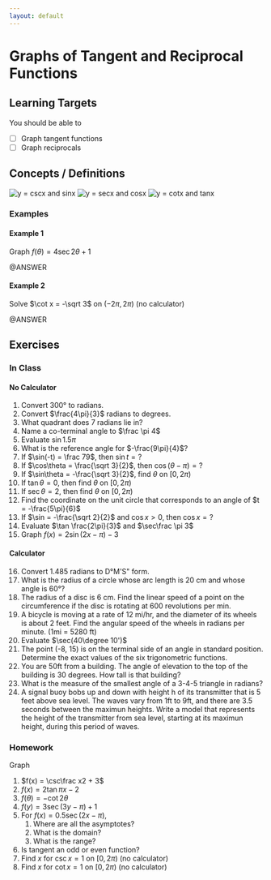 ```yaml
---
layout: default
---
```


# Graphs of Tangent and Reciprocal Functions

## Learning Targets

You should be able to
- [ ] Graph tangent functions
- [ ] Graph reciprocals

## Concepts / Definitions

![y = cscx and sinx]()
![y  = secx and cosx]()
![y = cotx and tanx]()

### Examples

#### Example 1
Graph $f(\theta) = 4\sec 2\theta +1$

@ANSWER

#### Example 2
Solve $\cot x = -\sqrt 3$ on $(-2\pi, 2\pi)$ (no calculator)

@ANSWER

## Exercises

### In Class

#### No Calculator
  1. Convert 300° to radians.
  2. Convert $\frac{4\pi}{3}$ radians to degrees.
  3. What quadrant does 7 radians lie in?
  4. Name a co-terminal angle to $\frac \pi 4$
  5. Evaluate $\sin 1.5\pi$
  6. What is the reference angle for $-\frac{9\pi}{4}$?
  7. If $\sin(-t) = \frac 79$, then $\sin t = ?$
  8. If $\cos\theta = \frac{\sqrt 3}{2}$, then $\cos(\theta-\pi) = ?$
  9. If $\sin\theta = -\frac{\sqrt 3}{2}$, find $\theta$ on $[0,2\pi)$
  10. If $\tan\theta = 0$, then find $\theta$ on $[0,2\pi)$
  11. If $\sec\theta = 2$, then find $\theta$ on $[0,2\pi)$
  12. Find the coordinate on the unit circle that corresponds to an angle of $t = -\frac{5\pi}{6}$
  13. If $\sin = -\frac{\sqrt 2}{2}$ and $\cos x>0$, then $\cos x = ?$
  14. Evaluate $\tan \frac{2\pi}{3}$ and $\sec\frac \pi 3$
  15. Graph $f(x) = 2\sin (2x-\pi)-3$

#### Calculator
  16.  Convert 1.485 radians to D°M'S" form.
  17.  What is the radius of a circle whose arc length is 20 cm and whose angle is 60°?
  18.  The radius of a disc is 6 cm. Find the linear speed of a point on the circumference if the disc is rotating at 600 revolutions per min.
  19.  A bicycle is moving at a rate of 12 mi/hr, and the diameter of its wheels is about 2 feet. Find the angular speed of the wheels in radians per minute. (1mi = 5280 ft)
  20.  Evaluate $\sec(40\degree 10')$
  21.  The point (-8, 15) is on the terminal side of an angle in standard position. Determine the exact values of the six trigonometric functions.
  22.  You are 50ft from a building. The angle of elevation to the top of the building is 30 degrees. How tall is that building?
  23.  What is the measure of the smallest angle of a 3-4-5 triangle in radians?
  24.  A signal buoy bobs up and down with height h of its transmitter that is 5 feet above sea level. The waves vary from 1ft to 9ft, and there are 3.5 seconds between the maximun heights. Write a model that represents the height of the transmitter from sea level, starting at its maximun height, during this period of waves.

### Homework
Graph
  1. $f(x) = \csc\frac x2 + 3$
  2. $f(x) = 2\tan\pi x -2$
  3. $f(\theta) = -\cot 2\theta$
  4. $f(y) = 3\sec(3y-\pi)+1$
  5. For $f(x) = 0.5\sec(2x-\pi)$,
     1. Where are all the asymptotes?
     2. What is the domain?
     3. What is the range?
  6. Is tangent an odd or even function?
  7. Find $x$ for $\csc x = 1$ on $[0,2\pi)$ (no calculator)
  8. Find $x$ for $\cot x = 1$ on $[0,2\pi)$ (no calculator)
